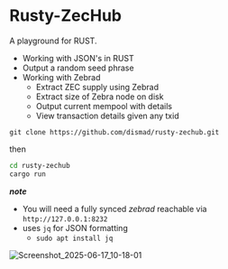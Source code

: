 # Rusty-ZecHub

A playground for RUST.

* Working with JSON's in RUST
* Output a random seed phrase
* Working with Zebrad
  * Extract ZEC supply using Zebrad
  * Extract size of Zebra node on disk
  * Output current mempool with details
  * View transaction details given any txid

`git clone https://github.com/dismad/rusty-zechub.git`

then

```bash
cd rusty-zechub
cargo run
```
***note***

* You will need a fully synced *zebrad* reachable via `http://127.0.0.1:8232`
* uses `jq` for JSON formatting
  * `sudo apt install jq`

![Screenshot_2025-06-17_10-18-01](https://github.com/user-attachments/assets/7698df7d-5efc-4c19-b795-804ac3f56165)




